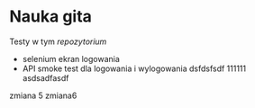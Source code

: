 # Nauka gita

Testy w tym *repozytorium*

- selenium ekran logowania
- API smoke test dla logowania i wylogowania
dsfdsfsdf
111111
asdsadfasdf

zmiana 5
zmiana6
